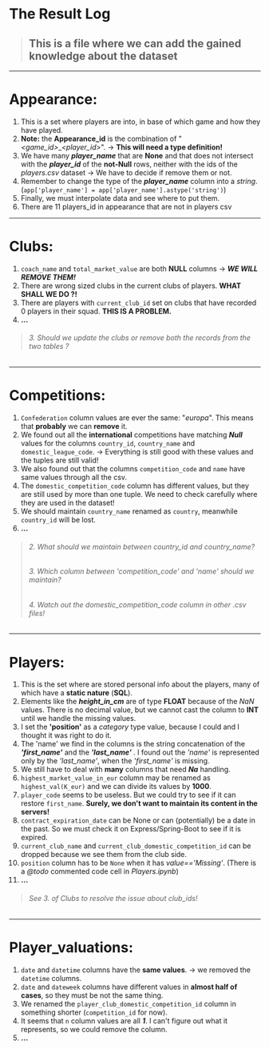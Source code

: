 # The Result Log
> ## This is a file where we can add the gained knowledge about the dataset

---
# Appearance:
1. This is a set where players are into, in base of which game and how they have played.
2. **Note:**
the **Appearance_id** is the combination of "*<game_id>*_*<player_id>*". $\rightarrow$ **This will need a type definition!** 
3. We have many ***player_name*** that are **None** and that does not intersect with the ***player_id*** of the **not-Null** rows, neither with the ids of the *players.csv* dataset $\rightarrow$ We have to decide if remove them or not.
4. Remember to change the type of the ***player_name*** column into a *string*. 
(`app['player_name'] = app['player_name'].astype('string')`)
5. Finally, we must interpolate data and see where to put them.
6. There are 11 players_id in appearance that are not in players csv
---
# Clubs:
1. `coach_name` and `total_market_value` are both **NULL** columns $\rightarrow$ ***WE WILL REMOVE THEM!***
2. There are wrong sized clubs in the current clubs of players. **WHAT SHALL WE DO ?!**
3. There are players with `current_club_id` set on clubs that have recorded 0 players in their squad. **THIS IS A PROBLEM.**
4. **...**
> ###### 3. Should we update the clubs or remove both the records from the two tables ? 
---
# Competitions:
1. `Confederation` column values are ever the same: "*europa*". This means that **probably** we can **remove** it.
2. We found out all the **international** competitions have matching ***Null*** values for the columns `country_id`, `country_name` and `domestic_league_code`. $\rightarrow$ Everything is still good with these values and the tuples are still valid!
3. We also found out that the columns `competition_code` and `name` have same values through all the csv. 
4. The `domestic_competition_code` column has different values, but they are still used by more than one tuple. We need to check carefully where they are used in the dataset!
5. We should maintain `country_name` renamed as `country`, meanwhile `country_id` will be lost.
6. **...**
> ###### 2. What should we maintain between *country_id* and _country_name_?
> ###### 3. Which column between *'competition_code'* and *'name'* should we maintain? 
> ###### 4. Watch out the _domestic_competition_code_ column in other _.csv_ files!
---
# Players:
1. This is the set where are stored personal info about the players, many of which have a **static nature** (**SQL**).
2. Elements like the ***height_in_cm*** are of type **FLOAT** because of the *NaN* values. There is no decimal value, but we cannot cast the column to **INT** until we handle the missing values.
3. I set the **'position'** as a *category* type value, because I could and I thought it was right to do it.
4. The 'name' we find in the columns is the string concatenation of the ***'first_name'*** and the ***'last_name'*** . I found out the *'name'* is represented only by the *'last_name'*, when the *'first_name'* is missing.
5. We still have to deal with **many** columns that need ***Na*** handling.
6. `highest_market_value_in_eur` column may be renamed as `highest_val(K_eur)` and we can divide its values by **1000**. 
7. `player_code` seems to be useless. But we could try to see if it can restore `first_name`. **Surely, we don't want to maintain its content in the servers!**
8. `contract_expiration_date` can be None or can (potentially) be a date in the past. So we must check it on Express/Spring-Boot to see if it is expired.
9. `current_club_name` and `current_club_domestic_competition_id` can be dropped because we see them from the club side.
10. `position` column has to be `None` when it has *value=='Missing'*. (There is a *@todo* commented code cell in *Players.ipynb*)
11. **...**
> ###### See *3.* of Clubs to resolve the issue about club_ids!
---
# Player_valuations:
1. `date` and `datetime` columns have the **same values**. $\rightarrow$ we removed the `datetime` columns.
2. `date` and `dateweek` columns have different values in **almost half of cases**, so they must be not the same thing.
3. We renamed the `player_club_domestic_competition_id` column in something shorter (`competition_id` for now).
4. It seems that `n` column values are all ***1***. I can't figure out what it represents, so we could remove the column.
5. **...**